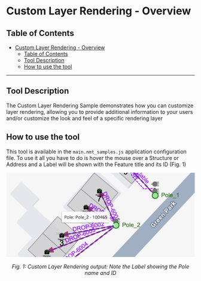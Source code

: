 # Custom Layer Rendering - Overview

## Table of Contents

-   [Custom Layer Rendering - Overview](#custom-layer-rendering---overview)
    -   [Table of Contents](#table-of-contents)
    -   [Tool Description](#tool-description)
    -   [How to use the tool](#how-to-use-the-tool)

---

## Tool Description

The Custom Layer Rendering Sample demonstrates how you can customize layer rendering, allowing you to provide additional information to your users and/or customize the look and feel of a specific rendering layer

## How to use the tool

This tool is available in the `main.nmt_samples.js` application configuration file. To use it all you have to do is hover the mouse over a Structure or Address and a Label will be shown with the Feature title and its ID (Fig. 1)

![Custom Layer Rendering Output](./Custom_Layer_Rendering_Overview_1.png)

<p align="center"><i>Fig. 1: Custom Layer Rendering output: Note the Label showing the Pole name and ID</i></p>
